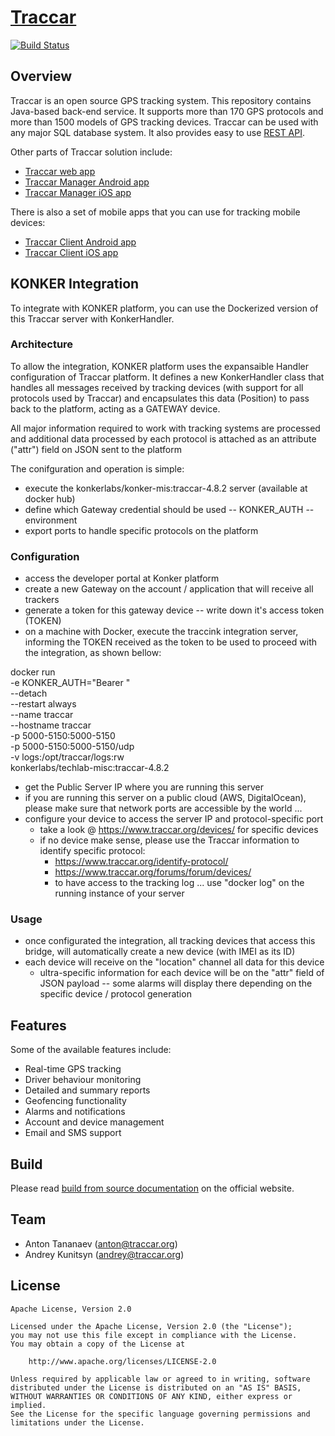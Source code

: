# [Traccar](https://www.traccar.org)
[![Build Status](https://travis-ci.org/traccar/traccar.svg?branch=master)](https://travis-ci.org/traccar/traccar)

## Overview

Traccar is an open source GPS tracking system. This repository contains Java-based back-end service. It supports more than 170 GPS protocols and more than 1500 models of GPS tracking devices. Traccar can be used with any major SQL database system. It also provides easy to use [REST API](https://www.traccar.org/traccar-api/).

Other parts of Traccar solution include:

- [Traccar web app](https://github.com/traccar/traccar-web)
- [Traccar Manager Android app](https://github.com/traccar/traccar-manager-android)
- [Traccar Manager iOS app](https://github.com/traccar/traccar-manager-ios)

There is also a set of mobile apps that you can use for tracking mobile devices:

- [Traccar Client Android app](https://github.com/traccar/traccar-client-android)
- [Traccar Client iOS app](https://github.com/traccar/traccar-client-ios)

## KONKER Integration 

To integrate with KONKER platform, you can use the Dockerized version of this Traccar server with KonkerHandler.

### Architecture

To allow the integration, KONKER platform uses the expansaible Handler configuration of Traccar platform.
It defines a new KonkerHandler class that handles all messages received by tracking devices (with support for all protocols used by Traccar)
and encapsulates this data (Position) to pass back to the platform, acting as a GATEWAY device.

All major information required to work with tracking systems are processed and additional data processed by each
protocol is attached as an attribute ("attr") field on JSON sent to the platform

The conifguration and operation is simple:

* execute the konkerlabs/konker-mis:traccar-4.8.2 server (available at docker hub)
* define which Gateway credential should be used -- KONKER_AUTH -- environment 
* export ports to handle specific protocols on the platform

### Configuration

* access the developer portal at Konker platform 
* create a new Gateway on the account / application that will receive all trackers
* generate a token for this gateway device -- write down it's access token (TOKEN)
* on a machine with Docker, execute the traccink integration server, informing the TOKEN received as the token to be used to proceed with the integration, as shown bellow:

docker run \
-e KONKER_AUTH="Bearer <GATEWAY CREDENTIAL>" \
--detach \
--restart always \
--name traccar \
--hostname traccar \
-p 5000-5150:5000-5150 \
-p 5000-5150:5000-5150/udp \
-v logs:/opt/traccar/logs:rw \
konkerlabs/techlab-misc:traccar-4.8.2

* get the Public Server IP where you are running this server
* if you are running this server on a public cloud (AWS, DigitalOcean), please make sure that network ports are accessible by the world ...
* configure your device to access the server IP and protocol-specific port 
    * take a look @ https://www.traccar.org/devices/ for specific devices
    * if no device make sense, please use the Traccar information to identify specific protocol:
        * https://www.traccar.org/identify-protocol/
        * https://www.traccar.org/forums/forum/devices/
        * to have access to the tracking log ... use "docker log" on the running instance of your server

### Usage

* once configurated the integration, all tracking devices that access this bridge, will automatically create a new device (with IMEI as its ID) 
* each device will receive on the "location" channel all data for this device
    * ultra-specific information for each device will be on the "attr" field of JSON payload -- some alarms will display there 
        depending on the specific device / protocol generation  


## Features

Some of the available features include:

- Real-time GPS tracking
- Driver behaviour monitoring
- Detailed and summary reports
- Geofencing functionality
- Alarms and notifications
- Account and device management
- Email and SMS support

## Build

Please read [build from source documentation](https://www.traccar.org/build/) on the official website.

## Team

- Anton Tananaev ([anton@traccar.org](mailto:anton@traccar.org))
- Andrey Kunitsyn ([andrey@traccar.org](mailto:andrey@traccar.org))

## License

    Apache License, Version 2.0

    Licensed under the Apache License, Version 2.0 (the "License");
    you may not use this file except in compliance with the License.
    You may obtain a copy of the License at

        http://www.apache.org/licenses/LICENSE-2.0

    Unless required by applicable law or agreed to in writing, software
    distributed under the License is distributed on an "AS IS" BASIS,
    WITHOUT WARRANTIES OR CONDITIONS OF ANY KIND, either express or implied.
    See the License for the specific language governing permissions and
    limitations under the License.
